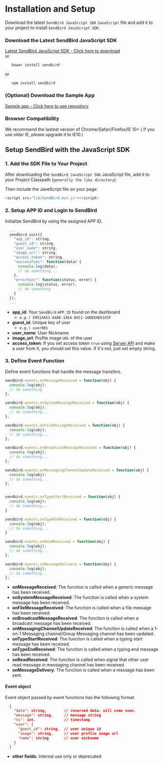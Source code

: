 Installation and Setup
=====================

Download the latest `SendBird JavaScript SDK` `JavaScript` file and add it to your project to install `SendBird JavaScript SDK`.

### Download the Latest SendBird JavaScript SDK
<a class="sendbird-btn sendbird-btn--green" href="https://github.com/smilefam/SendBird-SDK-JavaScript" target="_blank">Latest SendBird JavaScript SDK - Click here to download</a>  
or  
```unix
   bower install sendbird
```
or  
```unix
   npm install sendbird
```

### (Optional) Download the Sample App
<a class="sendbird-btn sendbird-btn--green" href="https://github.com/smilefam/sendbird-sample/tree/master/SendBirdWebSample" target="_blank">Sample app - Click here to see repository</a>


### Browser Compatibility
We recommend the lastest version of Chrome/Safari/Firefox/IE 10+ ( If you use older IE, please upgrade it to IE10.)


## Setup SendBird with the JavaScript SDK 


### 1. Add the SDK File to Your Project
After downloading the `SendBird JavaScript SDK` JavaScript file, add it to your Project Classpath (`generally the libs directory`). 

Then include the JaveScript file on your page:
```javascript
<script src="lib/SendBird.min.js"></script>
```



### 2. Setup APP ID and Login to SendBird
Initialize SendBird by using the assigned APP ID.

```javascript
  ...
  sendbird.init({
    "app_id": string,
    "guest_id": string,
    "user_name": string,
    "image_url": string,
    "access_token": string,
    "successFunc": function(data) {
      console.log(data);
      // do something...
    },
    "errorFunc": function(status, error) {
      console.log(status, error);
      // do something
    }
  });
  ...
```

 * **app_id**: Your `SendBird` `APP_ID` found on the dashboard  
   - `e.g.) X951XA51-AXAE-1XE4-8XC1-10DDXXDX1X5F`  
 * **guest_id**: Unique key of user  
   - `e.g.) user001`  
 * **user_name**: User Nickname
 * **image_url**: Profile image `URL` of the user   
 * **access_token**: If you set access token `true` using [Server API](https://sendbird.gitbooks.io/sendbird-server-api/content/en/user.html) and make a user from it, you should set this value. If it's not, just set empty string.   

### 3. Define Event Function
Define event functions that handle the message transfers.

```javascript
sendbird.events.onMessageReceived = function(obj) {
  console.log(obj);
  // do something
};

sendbird.events.onSystemMessageReceived = function(obj) {
  console.log(obj);
  // do something...
};

sendbird.events.onFileMessageReceived = function(obj) {
  console.log(obj);
  // do something...
};

sendbird.events.onBroadcastMessageReceived = function(obj) {
  console.log(obj);
  // do something...
};

sendbird.events.onMessagingChannelUpdateReceived = function(obj) {
  console.log(obj);
  // do something...
};


sendbird.events.onTypeStartReceived = function(obj) {
  console.log(obj);
  // do something...
}

sendbird.events.onTypeEndReceived = function(obj) {
  console.log(obj);
  // do something...
}

sendbird.events.onReadReceived = function(obj) {
  console.log(obj);
  // do something...
};

sendbird.events.onMessageDelivery = function(obj) {
  console.log(obj);
  // do something...
};
```

 * **onMessageReceived**: The function is called when a generic message has been received.
 * **onSystemMessageReceived**: The function is called when a system message has been received.
 * **onFileMessageReceived**: The function is called when a file message has been received.
 * **onBroadcastMessageReceived**: The function is called when a broadcast message has been received.
 * **onMessagingChannelUpdateReceived**: The function is called when a 1-on-1 Messaging channel/Group Messaging channel has been updated.
 * **onTypeStartReceived**: The function is called when a typing start message has been received.
 * **onTypeEndReceived**: The function is called when a typing end message has been received.
 * **onReadReceived**: The function is called when signal that other user read message in messaging channel has been received.
 * **onMessageDelivery**: The function is called when a message has been sent.


#### Event object
Event object passed by event functions has the following format.

```json
  {
    "data": string,        // reserved data. will come soon.
    "message": string,     // message string
    "ts": int,             // timestamp
    "user": {
      "guest_id": string,  // user unique id
      "image": string,     // user profile image url
      "name": string       // user nickname
    }
  }
```

 * **other fields**: Internal use only or deprecated 


